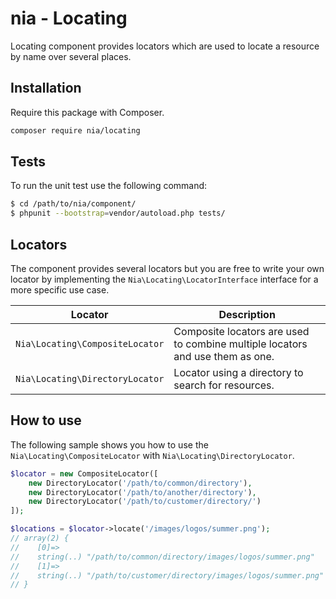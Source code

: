 # nia - Locating

Locating component provides locators which are used to locate a resource by name over several places.

## Installation

Require this package with Composer.

```bash
composer require nia/locating
```

## Tests
To run the unit test use the following command:

```bash
$ cd /path/to/nia/component/
$ phpunit --bootstrap=vendor/autoload.php tests/
```

## Locators
The component provides several locators but you are free to write your own locator by implementing the `Nia\Locating\LocatorInterface` interface for a more specific use case.

| Locator | Description |
| --- | --- |
| `Nia\Locating\CompositeLocator` | Composite locators are used to combine multiple locators and use them as one. |
| `Nia\Locating\DirectoryLocator` | Locator using a directory to search for resources. |

## How to use
The following sample shows you how to use the `Nia\Locating\CompositeLocator` with `Nia\Locating\DirectoryLocator`.

```php
$locator = new CompositeLocator([
    new DirectoryLocator('/path/to/common/directory'),
    new DirectoryLocator('/path/to/another/directory'),
    new DirectoryLocator('/path/to/customer/directory/')
]);

$locations = $locator->locate('/images/logos/summer.png');
// array(2) {
//    [0]=>
//    string(..) "/path/to/common/directory/images/logos/summer.png"
//    [1]=>
//    string(..) "/path/to/customer/directory/images/logos/summer.png"
// }
```
